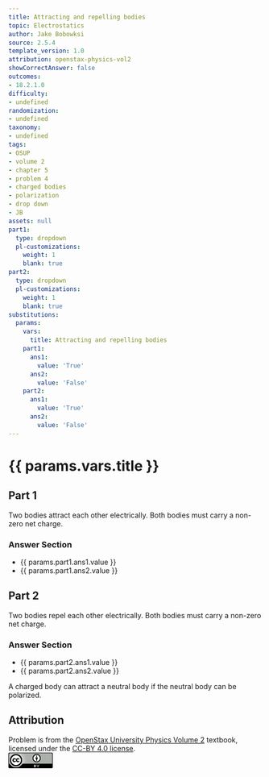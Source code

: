 ```yaml
---
title: Attracting and repelling bodies
topic: Electrostatics
author: Jake Bobowksi
source: 2.5.4
template_version: 1.0
attribution: openstax-physics-vol2
showCorrectAnswer: false
outcomes:
- 18.2.1.0
difficulty:
- undefined
randomization:
- undefined
taxonomy:
- undefined
tags:
- OSUP
- volume 2
- chapter 5
- problem 4
- charged bodies
- polarization
- drop down
- JB
assets: null
part1:
  type: dropdown
  pl-customizations:
    weight: 1
    blank: true
part2:
  type: dropdown
  pl-customizations:
    weight: 1
    blank: true
substitutions:
  params:
    vars:
      title: Attracting and repelling bodies
    part1:
      ans1:
        value: 'True'
      ans2:
        value: 'False'
    part2:
      ans1:
        value: 'True'
      ans2:
        value: 'False'
---
```

# {{ params.vars.title }}

## Part 1

Two bodies attract each other electrically.
Both bodies must carry a non-zero net charge.

### Answer Section

- {{ params.part1.ans1.value }}
- {{ params.part1.ans2.value }}

## Part 2

Two bodies repel each other electrically.
Both bodies must carry a non-zero net charge.

### Answer Section

- {{ params.part2.ans1.value }}
- {{ params.part2.ans2.value }}

A charged body can attract a neutral body if the neutral body can be polarized.

## Attribution

Problem is from the [OpenStax University Physics Volume 2](https://openstax.org/details/books/university-physics-volume-2) textbook, licensed under the [CC-BY 4.0 license](https://creativecommons.org/licenses/by/4.0/).<br>![Image representing the Creative Commons 4.0 BY license.](https://raw.githubusercontent.com/firasm/bits/master/by.png)